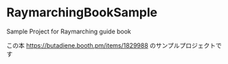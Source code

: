 # RaymarchingBookSample
Sample Project for Raymarching guide book

この本
https://butadiene.booth.pm/items/1829988
のサンプルプロジェクトです
